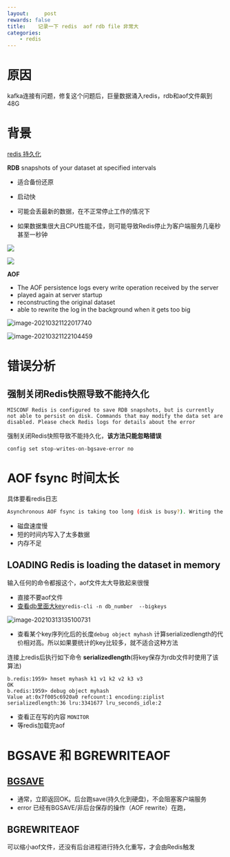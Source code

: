 ```yaml
---
layout:     post
rewards: false
title:    记录一下 redis  aof rdb file 非常大
categories:
    - redis
---
```


# 原因

kafka连接有问题，修复这个问题后，巨量数据涌入redis，rdb和aof文件飙到48G

# 背景

[redis 持久化](https://redis.io/topics/persistence)

**RDB** snapshots of your dataset at specified intervals

- 适合备份还原

- 启动快

- 可能会丢最新的数据，在不正常停止工作的情况下

- 如果数据集很大且CPU性能不佳，则可能导致Redis停止为客户端服务几毫秒甚至一秒钟

![](https://tva1.sinaimg.cn/large/008eGmZEgy1gorenp5i9bj31aw0r4tf3.jpg)

![](https://tva1.sinaimg.cn/large/008eGmZEgy1goreo4r1x1j31g60oagr8.jpg)

**AOF** 

- The AOF persistence logs every write operation received by the server
- played again at server startup
- reconstructing the original dataset
- able to rewrite the log in the background when it gets too big

![image-20210321122017740](https://tva1.sinaimg.cn/large/008eGmZEgy1goreq2r0g9j31c80u0kjm.jpg)

![image-20210321122104459](https://tva1.sinaimg.cn/large/008eGmZEgy1goreqvnk6pj31ok0so1kz.jpg)

# 错误分析

## 强制关闭Redis快照导致不能持久化

```
MISCONF Redis is configured to save RDB snapshots, but is currently not able to persist on disk. Commands that may modify the data set are disabled. Please check Redis logs for details about the error
```

强制关闭Redis快照导致不能持久化，**该方法只能忽略错误**

```
config set stop-writes-on-bgsave-error no
```



# AOF fsync 时间太长

具体要看redis日志

```bash
Asynchronous AOF fsync is taking too long (disk is busy?). Writing the AOF buffer without waiting for fsync to complete, this may slow down Redis.
```

- 磁盘速度慢
- 短的时间内写入了太多数据
- 内存不足

## LOADING Redis is loading the dataset in memory

输入任何的命令都报这个，aof文件太大导致起来很慢

- 直接不要aof文件
- [查看db里面大key](https://stackoverflow.com/questions/7638542/redis-show-database-size-size-for-keys)`redis-cli -n db_number  --bigkeys`

![image-20210313135100731](https://tva1.sinaimg.cn/large/008eGmZEgy1goi8e0t3ngj30h508vjwt.jpg)

- 查看某个key序列化后的长度`debug object myhash` 计算serializedlength的代价相对高。所以如果要统计的key比较多，就不适合这种方法

连接上redis后执行如下命令 **serializedlength**(将key保存为rdb文件时使用了该算法)

```
b.redis:1959> hmset myhash k1 v1 k2 v2 k3 v3
OK
b.redis:1959> debug object myhash
Value at:0x7f005c6920a0 refcount:1 encoding:ziplist serializedlength:36 lru:3341677 lru_seconds_idle:2
```

- 查看正在写的内容 `MONITOR`
- 等redis加载完aof

# BGSAVE 和 BGREWRITEAOF

## [BGSAVE](https://redis.io/commands/bgsave)

- 通常，立即返回OK。后台跑save(持久化到硬盘)，不会阻塞客户端服务
- error 已经有BGSAVE/非后台保存的操作（AOF rewrite）在跑，



## BGREWRITEAOF

可以缩小aof文件，还没有后台进程进行持久化重写，才会由Redis触发

